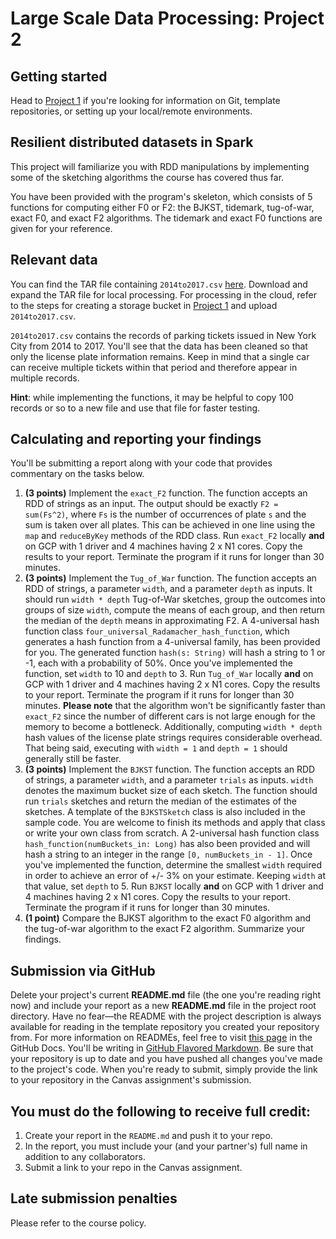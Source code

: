 # Large Scale Data Processing: Project 2
## Getting started
Head to [Project 1](https://github.com/CSCI3390Spring2024/project_1) if you're looking for information on Git, template repositories, or setting up your local/remote environments.

## Resilient distributed datasets in Spark
This project will familiarize you with RDD manipulations by implementing some of the sketching algorithms the course has covered thus far.  

You have been provided with the program's skeleton, which consists of 5 functions for computing either F0 or F2: the BJKST, tidemark, tug-of-war, exact F0, and exact F2 algorithms. The tidemark and exact F0 functions are given for your reference.

## Relevant data

You can find the TAR file containing `2014to2017.csv` [here](https://drive.google.com/file/d/1MtCimcVKN6JrK2sLy4GbjeS7E2a-UMA0/view?usp=sharing). Download and expand the TAR file for local processing. For processing in the cloud, refer to the steps for creating a storage bucket in [Project 1](https://github.com/CSCI3390Spring2024/project_1) and upload `2014to2017.csv`.

`2014to2017.csv` contains the records of parking tickets issued in New York City from 2014 to 2017. You'll see that the data has been cleaned so that only the license plate information remains. Keep in mind that a single car can receive multiple tickets within that period and therefore appear in multiple records.  

**Hint**: while implementing the functions, it may be helpful to copy 100 records or so to a new file and use that file for faster testing.  

## Calculating and reporting your findings
You'll be submitting a report along with your code that provides commentary on the tasks below.  

1. **(3 points)** Implement the `exact_F2` function. The function accepts an RDD of strings as an input. The output should be exactly `F2 = sum(Fs^2)`, where `Fs` is the number of occurrences of plate `s` and the sum is taken over all plates. This can be achieved in one line using the `map` and `reduceByKey` methods of the RDD class. Run `exact_F2` locally **and** on GCP with 1 driver and 4 machines having 2 x N1 cores. Copy the results to your report. Terminate the program if it runs for longer than 30 minutes.
2. **(3 points)** Implement the `Tug_of_War` function. The function accepts an RDD of strings, a parameter `width`, and a parameter `depth` as inputs. It should run `width * depth` Tug-of-War sketches, group the outcomes into groups of size `width`, compute the means of each group, and then return the median of the `depth` means in approximating F2. A 4-universal hash function class `four_universal_Radamacher_hash_function`, which generates a hash function from a 4-universal family, has been provided for you. The generated function `hash(s: String)` will hash a string to 1 or -1, each with a probability of 50%. Once you've implemented the function, set `width` to 10 and `depth` to 3. Run `Tug_of_War` locally **and** on GCP with 1 driver and 4 machines having 2 x N1 cores. Copy the results to your report. Terminate the program if it runs for longer than 30 minutes. **Please note** that the algorithm won't be significantly faster than `exact_F2` since the number of different cars is not large enough for the memory to become a bottleneck. Additionally, computing `width * depth` hash values of the license plate strings requires considerable overhead. That being said, executing with `width = 1` and `depth = 1` should generally still be faster.
3. **(3 points)** Implement the `BJKST` function. The function accepts an RDD of strings, a parameter `width`, and a parameter `trials` as inputs. `width` denotes the maximum bucket size of each sketch. The function should run `trials` sketches and return the median of the estimates of the sketches. A template of the `BJKSTSketch` class is also included in the sample code. You are welcome to finish its methods and apply that class or write your own class from scratch. A 2-universal hash function class `hash_function(numBuckets_in: Long)` has also been provided and will hash a string to an integer in the range `[0, numBuckets_in - 1]`. Once you've implemented the function, determine the smallest `width` required in order to achieve an error of +/- 3% on your estimate. Keeping `width` at that value, set `depth` to 5. Run `BJKST` locally **and** on GCP with 1 driver and 4 machines having 2 x N1 cores. Copy the results to your report. Terminate the program if it runs for longer than 30 minutes.
4. **(1 point)** Compare the BJKST algorithm to the exact F0 algorithm and the tug-of-war algorithm to the exact F2 algorithm. Summarize your findings.

## Submission via GitHub
Delete your project's current **README.md** file (the one you're reading right now) and include your report as a new **README.md** file in the project root directory. Have no fear—the README with the project description is always available for reading in the template repository you created your repository from. For more information on READMEs, feel free to visit [this page](https://docs.github.com/en/github/creating-cloning-and-archiving-repositories/about-readmes) in the GitHub Docs. You'll be writing in [GitHub Flavored Markdown](https://guides.github.com/features/mastering-markdown). Be sure that your repository is up to date and you have pushed all changes you've made to the project's code. When you're ready to submit, simply provide the link to your repository in the Canvas assignment's submission.

## You must do the following to receive full credit:
1. Create your report in the ``README.md`` and push it to your repo.
2. In the report, you must include your (and your partner's) full name in addition to any collaborators.
3. Submit a link to your repo in the Canvas assignment.

## Late submission penalties
Please refer to the course policy.
